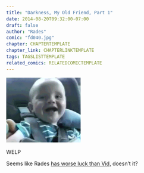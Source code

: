 ```yaml
---
title: "Darkness, My Old Friend, Part 1"
date: 2014-08-20T09:32:00-07:00
draft: false
author: "Rades"
comic: "fd040.jpg"
chapter: CHAPTERTEMPLATE
chapter_link: CHAPTERLINKTEMPLATE
tags: TAGSLISTTEMPLATE
related_comics: RELATEDCOMICTEMPLATE
---
```


![](/images/post-images/babytunnel2.gif)


WELP


Seems like Rades <a href="/comic/random-encounter/">has worse luck than Vid,</a> doesn’t it?

